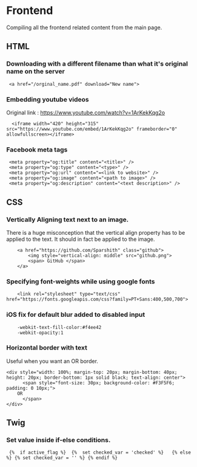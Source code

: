 # Frontend

Compiling all the frontend related content from the main page.

## HTML

### Downloading with a different filename than what it's original name on the server
```
 <a href="/orginal_name.pdf" download="New name">
```

### Embedding youtube videos
Original link : https://www.youtube.com/watch?v=1ArKekKqg2o
```
  <iframe width="420" height="315" src="https://www.youtube.com/embed/1ArKekKqg2o" frameborder="0" allowfullscreen></iframe>
```
### Facebook meta tags

```
 <meta property="og:title" content="<title>" />
 <meta property="og:type" content="<type>" />
 <meta property="og:url" content="=<link to website>" />
 <meta property="og:image" content="<path to image>" />
 <meta property="og:description" content="<text description>" />
```


## CSS

### Vertically Aligning text next to an image.
There is a huge misconception that the vertical align property has to be applied to the text. It should in fact be applied to the image.
```
	<a href="https://github.com/Sparshith" class="github">
		<img style="vertical-align: middle" src="github.png">
		<span> GitHub </span>
	</a>
```


### Specifying font-weights while using google fonts

```
	<link rel="stylesheet" type="text/css" href="https://fonts.googleapis.com/css?family=PT+Sans:400,500,700">
```

### iOS fix for default blur added to disabled input
```
	-webkit-text-fill-color:#f4ee42
	-webkit-opacity:1
```

### Horizontal border with text
Useful when you want an OR border.

```
<div style="width: 100%; margin-top: 20px; margin-bottom: 40px; height: 20px; border-bottom: 1px solid black; text-align: center">
      <span style="font-size: 30px; background-color: #F3F5F6; padding: 0 10px;">
	OR
      </span>
</div>
```

## Twig

### Set value inside if-else conditions.
```
 {%  if active_flag %}  {%  set checked_var = 'checked' %}   {% else %} {% set checked_var = '' %} {% endif %} 
 
```
